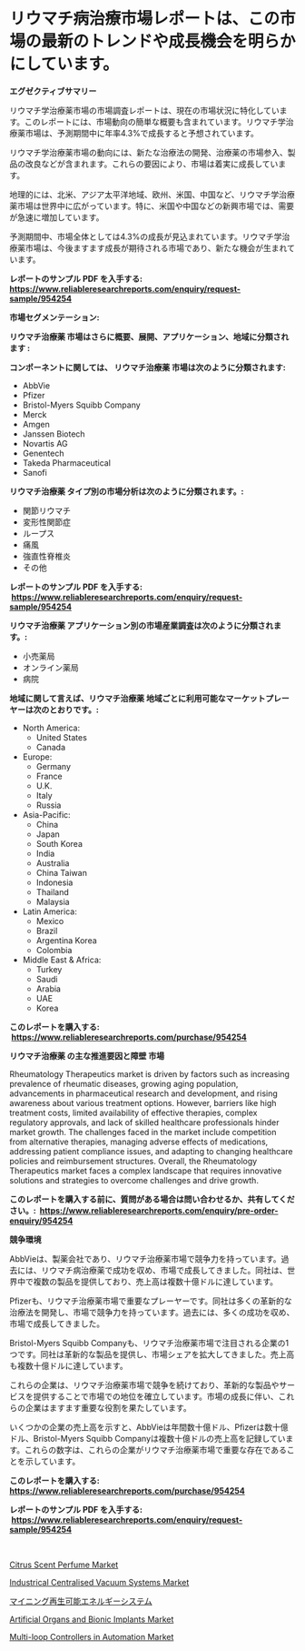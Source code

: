 <p><h1>リウマチ病治療市場レポートは、この市場の最新のトレンドや成長機会を明らかにしています。</h1></p><p><strong>エグゼクティブサマリー</strong></p>
<p><p>リウマチ学治療薬市場の市場調査レポートは、現在の市場状況に特化しています。このレポートには、市場動向の簡単な概要も含まれています。リウマチ学治療薬市場は、予測期間中に年率4.3%で成長すると予想されています。</p><p>リウマチ学治療薬市場の動向には、新たな治療法の開発、治療薬の市場参入、製品の改良などが含まれます。これらの要因により、市場は着実に成長しています。</p><p>地理的には、北米、アジア太平洋地域、欧州、米国、中国など、リウマチ学治療薬市場は世界中に広がっています。特に、米国や中国などの新興市場では、需要が急速に増加しています。</p><p>予測期間中、市場全体としては4.3%の成長が見込まれています。リウマチ学治療薬市場は、今後ますます成長が期待される市場であり、新たな機会が生まれています。</p></p>
<p><strong>レポートのサンプル PDF を入手する: <a href="https://www.reliableresearchreports.com/enquiry/request-sample/954254">https://www.reliableresearchreports.com/enquiry/request-sample/954254</a></strong></p>
<p><strong>市場セグメンテーション:</strong></p>
<p><strong> リウマチ治療薬 市場はさらに概要、展開、アプリケーション、地域に分類されます :</strong></p>
<p><strong>コンポーネントに関しては、 リウマチ治療薬 市場は次のように分類されます: &nbsp;</strong></p>
<p><ul><li>AbbVie</li><li>Pfizer</li><li>Bristol-Myers Squibb Company</li><li>Merck</li><li>Amgen</li><li>Janssen Biotech</li><li>Novartis AG</li><li>Genentech</li><li>Takeda Pharmaceutical</li><li>Sanofi</li></ul></p>
<p><strong> リウマチ治療薬 タイプ別の市場分析は次のように分類されます。:</strong></p>
<p><ul><li>関節リウマチ</li><li>変形性関節症</li><li>ループス</li><li>痛風</li><li>強直性脊椎炎</li><li>その他</li></ul></p>
<p><strong>レポートのサンプル PDF を入手する: &nbsp;<a href="https://www.reliableresearchreports.com/enquiry/request-sample/954254">https://www.reliableresearchreports.com/enquiry/request-sample/954254</a></strong></p>
<p><strong> リウマチ治療薬 アプリケーション別の市場産業調査は次のように分類されます。:</strong></p>
<p><ul><li>小売薬局</li><li>オンライン薬局</li><li>病院</li></ul></p>
<p><strong>地域に関して言えば、リウマチ治療薬 地域ごとに利用可能なマーケットプレーヤーは次のとおりです。:</strong></p>
<p><ul>
    <li>
        North America:
        <ul>
            <li>United States</li>
            <li>Canada</li>
        </ul>
    </li>
    <li>
        Europe:
        <ul>
            <li>Germany</li>
            <li>France</li>
            <li>U.K.</li>
            <li>Italy</li>
            <li>Russia</li>
        </ul>
    </li>
    <li>
        Asia-Pacific:
        <ul>
            <li>China</li>
            <li>Japan</li>
            <li>South Korea</li>
            <li>India</li>
            <li>Australia</li>
            <li>China Taiwan</li>
            <li>Indonesia</li>
            <li>Thailand</li>
            <li>Malaysia</li>
        </ul>
    </li>
    <li>
        Latin America:
        <ul>
            <li>Mexico</li>
            <li>Brazil</li>
            <li>Argentina Korea</li>
            <li>Colombia</li>
        </ul>
    </li>
    <li>
        Middle East & Africa:
        <ul>
            <li>Turkey</li>
            <li>Saudi</li>
            <li>Arabia</li>
            <li>UAE</li>
            <li>Korea</li>
        </ul>
    </li>
    </ul></p>
<p><strong>このレポートを購入する: &nbsp;<a href="https://www.reliableresearchreports.com/purchase/954254">https://www.reliableresearchreports.com/purchase/954254</a></strong></p>
<p><strong>リウマチ治療薬 の主な推進要因と障壁 市場</strong></p>
<p><p>Rheumatology Therapeutics market is driven by factors such as increasing prevalence of rheumatic diseases, growing aging population, advancements in pharmaceutical research and development, and rising awareness about various treatment options. However, barriers like high treatment costs, limited availability of effective therapies, complex regulatory approvals, and lack of skilled healthcare professionals hinder market growth. The challenges faced in the market include competition from alternative therapies, managing adverse effects of medications, addressing patient compliance issues, and adapting to changing healthcare policies and reimbursement structures. Overall, the Rheumatology Therapeutics market faces a complex landscape that requires innovative solutions and strategies to overcome challenges and drive growth.</p></p>
<p><strong>このレポートを購入する前に、質問がある場合は問い合わせるか、共有してください。:&nbsp; <a href="https://www.reliableresearchreports.com/enquiry/pre-order-enquiry/954254">https://www.reliableresearchreports.com/enquiry/pre-order-enquiry/954254</a></strong></p>
<p><strong>競争環境</strong></p>
<p><p>AbbVieは、製薬会社であり、リウマチ治療薬市場で競争力を持っています。過去には、リウマチ病治療薬で成功を収め、市場で成長してきました。同社は、世界中で複数の製品を提供しており、売上高は複数十億ドルに達しています。</p><p>Pfizerも、リウマチ治療薬市場で重要なプレーヤーです。同社は多くの革新的な治療法を開発し、市場で競争力を持っています。過去には、多くの成功を収め、市場で成長してきました。</p><p>Bristol-Myers Squibb Companyも、リウマチ治療薬市場で注目される企業の1つです。同社は革新的な製品を提供し、市場シェアを拡大してきました。売上高も複数十億ドルに達しています。</p><p>これらの企業は、リウマチ治療薬市場で競争を続けており、革新的な製品やサービスを提供することで市場での地位を確立しています。市場の成長に伴い、これらの企業はますます重要な役割を果たしています。</p><p>いくつかの企業の売上高を示すと、AbbVieは年間数十億ドル、Pfizerは数十億ドル、Bristol-Myers Squibb Companyは複数十億ドルの売上高を記録しています。これらの数字は、これらの企業がリウマチ治療薬市場で重要な存在であることを示しています。</p></p>
<p><strong>このレポートを購入する: &nbsp; <a href="https://www.reliableresearchreports.com/purchase/954254">https://www.reliableresearchreports.com/purchase/954254</a></strong></p>
<p><strong>レポートのサンプル PDF を入手する: &nbsp;<a href="https://www.reliableresearchreports.com/enquiry/request-sample/954254">https://www.reliableresearchreports.com/enquiry/request-sample/954254</a></strong><strong></strong></p>
<p>&nbsp;</p>
<p><p><a href="https://view.publitas.com/reportprime-1/citrus-scent-perfume-market-provides-a-comprehensive-analysis-including-a-macro-overview-of-the-market-as-well-as-micro-details-such-as-market-size-and-competitive-landscape/">Citrus Scent Perfume Market</a></p><p><a href="https://issuu.com/reportprime-2/docs/industrical-centralised-vacuum-systems-market-size">Industrical Centralised Vacuum Systems Market</a></p><p><a href="https://github.com/sghwr779811674/Market-Research-Report-List-1/blob/main/5209553185149.md">マイニング再生可能エネルギーシステム</a></p><p><a href="https://faithful-glue-af3.notion.site/Artificial-Organs-and-Bionic-Implants-Market-Size-Evaluating-its-Market-Trends-Growth-and-Project-fd0f3189a7a54c1fb6e07048b542e7d8">Artificial Organs and Bionic Implants Market</a></p><p><a href="https://github.com/lbird53714/Market-Research-Report-List-3/blob/main/multi-loop-controllers-in-automation-market.md">Multi-loop Controllers in Automation Market</a></p></p>